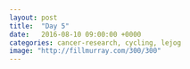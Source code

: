 ```yaml
---
layout: post
title:  "Day 5"
date:   2016-08-10 09:00:00 +0000
categories: cancer-research, cycling, lejog
image: "http://fillmurray.com/300/300"
---
```

